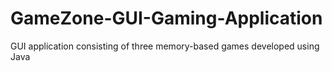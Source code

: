 # GameZone-GUI-Gaming-Application
GUI application consisting of three memory-based games developed using Java

